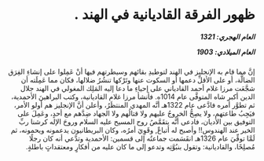 <h1 dir="rtl">ظهور الفرقة القاديانية في الهند .</h1>

<h5 dir="rtl">العام الهجري:  1321

العام الميلادي: 1903

</h5>

<p dir="rtl">إنَّ مما قام به الإنجليز في الهند لتوطيدِ بقائهم وسيطرتهم فيها أنْ عَمِلوا على إنشاءِ الفِرَق الضالَّة، أو على الأقلِّ دعمها أو السكوت عنها وتَرْكها تنشُرُ ضلالها، فكان مما عَمِلَته أن شجَّعَت مرزا غلام أحمد القادياني على إحياءِ ما دعا إليه المَلِك المغولي في الهند جلال الدين أكبر شاه المتوفَّى عام 1014ه. فأنشأ مرزا غلام القاديانية، وكتب البراهينَ الأحمدية، ثم تطوَّر أمره فادَّعى عام 1322هـ أنَّه المهدي المنتظَرُ، وأعلن أنَّ الإنجليز هم أولو الأمر، فيَجِبُ طاعتهم، ولا يصِحُّ الخروجُ عليهم ولا قتالُهم ولا الجهاد ضِدَّهم مع أحدٍ، وعَمِلَ على التوفيق بين الأديان، فادعى أنَّه يتقَمَّصُ روح المسيح عليه السلام وروحَ الإله كرشنا ربِّ الخير عند الهندوس!! وأصبح له أتباعٌ, وقَوِيَ أمرُه، وكان البريطانيون يدعمونه ويحمونه، ثم لَمَّا توفِّيَ عام 1326هـ انقَسَمت جماعتُه إلى قسمين: الأحمدية وتدَّعي أنه كان رجلًا مُصلِحًا، والقاديانية: وتقول بنبُوَّتِه وتدعو إلى ما كان عليه من أفكارٍ ومعتقداتٍ باطلةٍ.</p></br>
